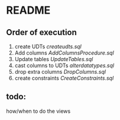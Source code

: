 # README

## Order of execution


1. create UDTs *createudts.sql*
2. Add columns *AddColumnsProcedure.sql*
3. Update tables *UpdateTables.sql*
4. cast columns to UDTs *alterdatatypes.sql*
5. drop extra columns *DropColumns.sql*
6. create constraints *CreateConstraints.sql*

## todo:

how/when to do the views